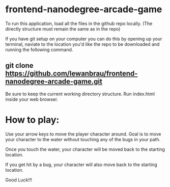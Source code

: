 frontend-nanodegree-arcade-game
===============================

To run this application, load all the files in the github repo locally. 
(The directly structure must remain the same as in the repo)

If you have git setup on your computer you can do this by opening up your 
terminal, naviate to the location you'd like the repo to be downloaded and
running the following command. 

git clone https://github.com/lewanbrau/frontend-nanodegree-arcade-game.git
--------------------------------------------------------------------------

Be sure to keep the current working directory structure.
Run index.html inside your web browser.

How to play:
============
Use your arrow keys to move the player character around. 
Goal is to move your character to the water without
touching any of the bugs in your path.

Once you touch the water, your character will be moved back to
the starting location.

If you get hit by a bug, your character will also move back to the
starting location.

Good Luck!!!